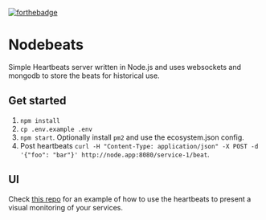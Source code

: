 [![forthebadge](http://forthebadge.com/images/badges/gluten-free.svg)](http://forthebadge.com)

# Nodebeats
Simple Heartbeats server written in Node.js and uses websockets and mongodb to store the beats for historical use.

## Get started
1. `npm install`
2. `cp .env.example .env`
3. `npm start`. Optionally install `pm2` and use the ecosystem.json config.
4. Post heartbeats `curl -H "Content-Type: application/json" -X POST -d '{"foo": "bar"}' http://node.app:8080/service-1/beat`.

## UI

Check [this repo](https://github.com/tbleckert/nodebeats-ui) for an example of how to use the heartbeats to present a visual monitoring of your services.
